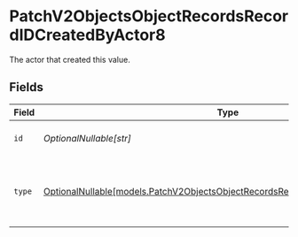 # PatchV2ObjectsObjectRecordsRecordIDCreatedByActor8

The actor that created this value.


## Fields

| Field                                                                                                                                                  | Type                                                                                                                                                   | Required                                                                                                                                               | Description                                                                                                                                            |
| ------------------------------------------------------------------------------------------------------------------------------------------------------ | ------------------------------------------------------------------------------------------------------------------------------------------------------ | ------------------------------------------------------------------------------------------------------------------------------------------------------ | ------------------------------------------------------------------------------------------------------------------------------------------------------ |
| `id`                                                                                                                                                   | *OptionalNullable[str]*                                                                                                                                | :heavy_minus_sign:                                                                                                                                     | An ID to identify the actor.                                                                                                                           |
| `type`                                                                                                                                                 | [OptionalNullable[models.PatchV2ObjectsObjectRecordsRecordIDCreatedByActorType8]](../models/patchv2objectsobjectrecordsrecordidcreatedbyactortype8.md) | :heavy_minus_sign:                                                                                                                                     | The type of actor. [Read more information on actor types here](/docs/actors).                                                                          |